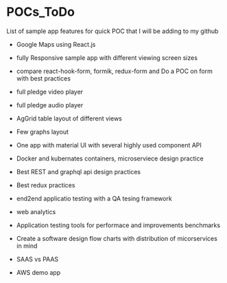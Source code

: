# POCs_ToDo
List of sample app features for quick POC that I will be adding to my github

* Google Maps using React.js

* fully Responsive sample app with different viewing screen sizes

* compare react-hook-form, formik, redux-form and Do a POC on form with best practices

* full pledge video player

* full pledge audio player

* AgGrid table layout of different views

* Few graphs layout

* One app with material UI with several highly used component API

* Docker and kubernates containers, microserviece design practice

* Best REST and graphql api design practices

* Best redux practices

* end2end applicatio testing with a QA tesing framework

* web analytics

* Application testing tools for performace and improvements benchmarks

* Create a software design flow charts with distribution of micorservices in mind

* SAAS vs PAAS

* AWS demo app
